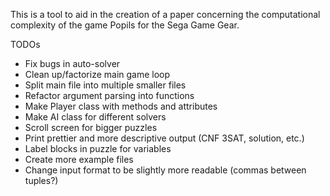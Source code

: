This is a tool to aid in the creation of a paper concerning the computational complexity of the game Popils for the Sega Game Gear.

TODOs
- Fix bugs in auto-solver
- Clean up/factorize main game loop
- Split main file into multiple smaller files
- Refactor argument parsing into functions
- Make Player class with methods and attributes
- Make AI class for different solvers
- Scroll screen for bigger puzzles
- Print prettier and more descriptive output (CNF 3SAT, solution, etc.)
- Label blocks in puzzle for variables
- Create more example files
- Change input format to be slightly more readable (commas between tuples?)